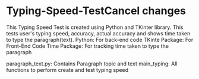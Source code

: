 # Typing-Speed-TestCancel changes
This Typing Speed Test is created using Python and TKinter library. This tests user's typing speed, accuracy, actual accuracy and shows time taken to type the paragraph(text).
Python: For back-end code
TKinte Package: For Front-End Code
Time Package: For tracking time taken to type the paragraph

paragraph_text.py: Contains Paragraph topic and text
main_typing: All functions to perform create and test typing speed
